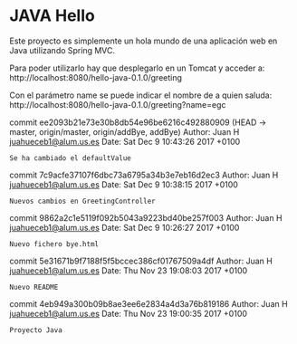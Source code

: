 JAVA Hello
==============

Este proyecto es simplemente un hola mundo de una aplicación web en Java utilizando Spring MVC. 

Para poder utilizarlo hay que desplegarlo en un Tomcat y acceder a:
http://localhost:8080/hello-java-0.1.0/greeting

Con el parámetro name se puede indicar el nombre de a quien saluda:
http://localhost:8080/hello-java-0.1.0/greeting?name=egc

commit ee2093b21e73e30b8db54e96be6216c492880909 (HEAD -> master, origin/master, origin/addBye, addBye)
Author: Juan H <juahueceb1@alum.us.es>
Date:   Sat Dec 9 10:43:26 2017 +0100

    Se ha cambiado el defaultValue

commit 7c9acfe37107f6dbc73a6795a34b3e7eb16d2ec3
Author: Juan H <juahueceb1@alum.us.es>
Date:   Sat Dec 9 10:38:15 2017 +0100

    Nuevos cambios en GreetingController

commit 9862a2c1e5119f092b5043a9223bd40be257f003
Author: Juan H <juahueceb1@alum.us.es>
Date:   Sat Dec 9 10:26:27 2017 +0100

    Nuevo fichero bye.html

commit 5e31671b9f7188f5f5bccec386cf01767509a4df
Author: Juan H <juahueceb1@alum.us.es>
Date:   Thu Nov 23 19:08:03 2017 +0100

    Nuevo README

commit 4eb949a300b09b8ae3ee6e2834a4d3a76b819186
Author: Juan H <juahueceb1@alum.us.es>
Date:   Thu Nov 23 19:00:35 2017 +0100

    Proyecto Java
